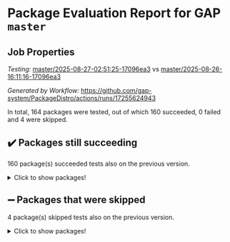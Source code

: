 # Package Evaluation Report for GAP `master`

## Job Properties

*Testing:* [master/2025-08-27-02:51:25-17096ea3](https://github.com/gap-system/PackageDistro/blob/data/reports/master/2025-08-27-02:51:25-17096ea3) vs [master/2025-08-26-16:11:16-17096ea3](https://github.com/gap-system/PackageDistro/blob/data/reports/master/2025-08-26-16:11:16-17096ea3)

*Generated by Workflow:* https://github.com/gap-system/PackageDistro/actions/runs/17255624943

In total, 164 packages were tested, out of which 160 succeeded, 0 failed and 4 were skipped.

## :heavy_check_mark: Packages still succeeding

160 package(s) succeeded tests also on the previous version.
<details><summary>Click to show packages!</summary>

- 4ti2interface 2024.11-01 [(success)](https://github.com/gap-system/PackageDistro/actions/runs/17255624943/job/48967096136)
- ace 5.7.0 [(success)](https://github.com/gap-system/PackageDistro/actions/runs/17255624943/job/48967096135)
- aclib 1.3.2 [(success)](https://github.com/gap-system/PackageDistro/actions/runs/17255624943/job/48967096131)
- agt 0.3.1 [(success)](https://github.com/gap-system/PackageDistro/actions/runs/17255624943/job/48967096139)
- alco 1.1.1 [(success)](https://github.com/gap-system/PackageDistro/actions/runs/17255624943/job/48967096132)
- alnuth 3.2.1 [(success)](https://github.com/gap-system/PackageDistro/actions/runs/17255624943/job/48967096141)
- anupq 3.3.1 [(success)](https://github.com/gap-system/PackageDistro/actions/runs/17255624943/job/48967096137)
- atlasrep 2.1.9 [(success)](https://github.com/gap-system/PackageDistro/actions/runs/17255624943/job/48967096152)
- autodoc 2025.05.09 [(success)](https://github.com/gap-system/PackageDistro/actions/runs/17255624943/job/48967096155)
- automata 1.16 [(success)](https://github.com/gap-system/PackageDistro/actions/runs/17255624943/job/48967096153)
- automgrp 1.3.3 [(success)](https://github.com/gap-system/PackageDistro/actions/runs/17255624943/job/48967096150)
- autpgrp 1.11.1 [(success)](https://github.com/gap-system/PackageDistro/actions/runs/17255624943/job/48967096161)
- cap 2025.08-03 [(success)](https://github.com/gap-system/PackageDistro/actions/runs/17255624943/job/48967096157)
- caratinterface 2.3.7 [(success)](https://github.com/gap-system/PackageDistro/actions/runs/17255624943/job/48967096159)
- cddinterface 2025.06.24 [(success)](https://github.com/gap-system/PackageDistro/actions/runs/17255624943/job/48967096176)
- circle 1.6.6 [(success)](https://github.com/gap-system/PackageDistro/actions/runs/17255624943/job/48967096171)
- classicpres 1.22 [(success)](https://github.com/gap-system/PackageDistro/actions/runs/17255624943/job/48967096165)
- cohomolo 1.6.11 [(success)](https://github.com/gap-system/PackageDistro/actions/runs/17255624943/job/48967096166)
- congruence 1.2.7 [(success)](https://github.com/gap-system/PackageDistro/actions/runs/17255624943/job/48967096179)
- corefreesub 0.6 [(success)](https://github.com/gap-system/PackageDistro/actions/runs/17255624943/job/48967096182)
- corelg 1.57 [(success)](https://github.com/gap-system/PackageDistro/actions/runs/17255624943/job/48967096164)
- crime 1.6 [(success)](https://github.com/gap-system/PackageDistro/actions/runs/17255624943/job/48967096168)
- crisp 1.4.8 [(success)](https://github.com/gap-system/PackageDistro/actions/runs/17255624943/job/48967096170)
- crypting 0.10.6 [(success)](https://github.com/gap-system/PackageDistro/actions/runs/17255624943/job/48967096178)
- cryst 4.1.29 [(success)](https://github.com/gap-system/PackageDistro/actions/runs/17255624943/job/48967096173)
- crystcat 1.1.10 [(success)](https://github.com/gap-system/PackageDistro/actions/runs/17255624943/job/48967096193)
- ctbllib 1.3.11 [(success)](https://github.com/gap-system/PackageDistro/actions/runs/17255624943/job/48967096196)
- cubefree 1.20 [(success)](https://github.com/gap-system/PackageDistro/actions/runs/17255624943/job/48967096191)
- curlinterface 2.4.2 [(success)](https://github.com/gap-system/PackageDistro/actions/runs/17255624943/job/48967096183)
- cvec 2.8.4 [(success)](https://github.com/gap-system/PackageDistro/actions/runs/17255624943/job/48967096206)
- datastructures 0.3.3 [(success)](https://github.com/gap-system/PackageDistro/actions/runs/17255624943/job/48967096201)
- deepthought 1.0.9 [(success)](https://github.com/gap-system/PackageDistro/actions/runs/17255624943/job/48967096188)
- design 1.8.2 [(success)](https://github.com/gap-system/PackageDistro/actions/runs/17255624943/job/48967096202)
- difsets 2.3.1 [(success)](https://github.com/gap-system/PackageDistro/actions/runs/17255624943/job/48967096200)
- digraphs 1.10.0 [(success)](https://github.com/gap-system/PackageDistro/actions/runs/17255624943/job/48967096210)
- edim 1.3.8 [(success)](https://github.com/gap-system/PackageDistro/actions/runs/17255624943/job/48967096204)
- example 4.4.1 [(success)](https://github.com/gap-system/PackageDistro/actions/runs/17255624943/job/48967096222)
- examplesforhomalg 2023.10-01 [(success)](https://github.com/gap-system/PackageDistro/actions/runs/17255624943/job/48967096208)
- factint 1.6.3 [(success)](https://github.com/gap-system/PackageDistro/actions/runs/17255624943/job/48967096221)
- ferret 1.0.14 [(success)](https://github.com/gap-system/PackageDistro/actions/runs/17255624943/job/48967096231)
- fga 1.5.0 [(success)](https://github.com/gap-system/PackageDistro/actions/runs/17255624943/job/48967096219)
- fining 1.5.6 [(success)](https://github.com/gap-system/PackageDistro/actions/runs/17255624943/job/48967096224)
- float 1.0.9 [(success)](https://github.com/gap-system/PackageDistro/actions/runs/17255624943/job/48967096227)
- format 1.4.4 [(success)](https://github.com/gap-system/PackageDistro/actions/runs/17255624943/job/48967096216)
- forms 1.2.13 [(success)](https://github.com/gap-system/PackageDistro/actions/runs/17255624943/job/48967096223)
- fplsa 1.2.6 [(success)](https://github.com/gap-system/PackageDistro/actions/runs/17255624943/job/48967096240)
- fr 2.4.13 [(success)](https://github.com/gap-system/PackageDistro/actions/runs/17255624943/job/48967096241)
- francy 2.0.3 [(success)](https://github.com/gap-system/PackageDistro/actions/runs/17255624943/job/48967096304)
- fwtree 1.3 [(success)](https://github.com/gap-system/PackageDistro/actions/runs/17255624943/job/48967096247)
- gapdoc 1.6.7 [(success)](https://github.com/gap-system/PackageDistro/actions/runs/17255624943/job/48967096248)
- gauss 2024.11-01 [(success)](https://github.com/gap-system/PackageDistro/actions/runs/17255624943/job/48967096239)
- gaussforhomalg 2024.08-01 [(success)](https://github.com/gap-system/PackageDistro/actions/runs/17255624943/job/48967096254)
- gbnp 1.1.0 [(success)](https://github.com/gap-system/PackageDistro/actions/runs/17255624943/job/48967096296)
- generalizedmorphismsforcap 2025.08-01 [(success)](https://github.com/gap-system/PackageDistro/actions/runs/17255624943/job/48967096257)
- genss 1.6.9 [(success)](https://github.com/gap-system/PackageDistro/actions/runs/17255624943/job/48967096270)
- gradedmodules 2024.12-01 [(success)](https://github.com/gap-system/PackageDistro/actions/runs/17255624943/job/48967096252)
- gradedringforhomalg 2024.07-01 [(success)](https://github.com/gap-system/PackageDistro/actions/runs/17255624943/job/48967096255)
- grape 4.9.2 [(success)](https://github.com/gap-system/PackageDistro/actions/runs/17255624943/job/48967096310)
- groupoids 1.78 [(success)](https://github.com/gap-system/PackageDistro/actions/runs/17255624943/job/48967096258)
- grpconst 2.6.5 [(success)](https://github.com/gap-system/PackageDistro/actions/runs/17255624943/job/48967096278)
- guarana 0.96.3 [(success)](https://github.com/gap-system/PackageDistro/actions/runs/17255624943/job/48967096263)
- guava 3.20 [(success)](https://github.com/gap-system/PackageDistro/actions/runs/17255624943/job/48967096264)
- hap 1.70 [(success)](https://github.com/gap-system/PackageDistro/actions/runs/17255624943/job/48967096273)
- hapcryst 0.1.15 [(success)](https://github.com/gap-system/PackageDistro/actions/runs/17255624943/job/48967096269)
- hecke 1.5.4 [(success)](https://github.com/gap-system/PackageDistro/actions/runs/17255624943/job/48967096286)
- help 4.0 [(success)](https://github.com/gap-system/PackageDistro/actions/runs/17255624943/job/48967096266)
- homalg 2024.01-01 [(success)](https://github.com/gap-system/PackageDistro/actions/runs/17255624943/job/48967096274)
- homalgtocas 2023.11-01 [(success)](https://github.com/gap-system/PackageDistro/actions/runs/17255624943/job/48967096271)
- ibnp 0.15 [(success)](https://github.com/gap-system/PackageDistro/actions/runs/17255624943/job/48967096281)
- idrel 2.48 [(success)](https://github.com/gap-system/PackageDistro/actions/runs/17255624943/job/48967096272)
- images 1.3.3 [(success)](https://github.com/gap-system/PackageDistro/actions/runs/17255624943/job/48967096322)
- inducereduce 1.1 [(success)](https://github.com/gap-system/PackageDistro/actions/runs/17255624943/job/48967096287)
- intpic 0.4.0 [(success)](https://github.com/gap-system/PackageDistro/actions/runs/17255624943/job/48967096284)
- io 4.9.3 [(success)](https://github.com/gap-system/PackageDistro/actions/runs/17255624943/job/48967096321)
- io_forhomalg 2023.02-04 [(success)](https://github.com/gap-system/PackageDistro/actions/runs/17255624943/job/48967096326)
- irredsol 1.4.4 [(success)](https://github.com/gap-system/PackageDistro/actions/runs/17255624943/job/48967096341)
- json 2.2.3 [(success)](https://github.com/gap-system/PackageDistro/actions/runs/17255624943/job/48967096323)
- jupyterkernel 1.5.1 [(success)](https://github.com/gap-system/PackageDistro/actions/runs/17255624943/job/48967096332)
- jupyterviz 1.5.6 [(success)](https://github.com/gap-system/PackageDistro/actions/runs/17255624943/job/48967096339)
- kan 1.37 [(success)](https://github.com/gap-system/PackageDistro/actions/runs/17255624943/job/48967096329)
- kbmag 1.5.11 [(success)](https://github.com/gap-system/PackageDistro/actions/runs/17255624943/job/48967096358)
- laguna 3.9.7 [(success)](https://github.com/gap-system/PackageDistro/actions/runs/17255624943/job/48967096331)
- liealgdb 2.2.1 [(success)](https://github.com/gap-system/PackageDistro/actions/runs/17255624943/job/48967096318)
- liepring 2.9.1 [(success)](https://github.com/gap-system/PackageDistro/actions/runs/17255624943/job/48967096350)
- liering 2.4.2 [(success)](https://github.com/gap-system/PackageDistro/actions/runs/17255624943/job/48967096344)
- linearalgebraforcap 2025.08-02 [(success)](https://github.com/gap-system/PackageDistro/actions/runs/17255624943/job/48967096348)
- lins 0.9 [(success)](https://github.com/gap-system/PackageDistro/actions/runs/17255624943/job/48967096349)
- localizeringforhomalg 2023.10-01 [(success)](https://github.com/gap-system/PackageDistro/actions/runs/17255624943/job/48967096320)
- loops 3.4.4 [(success)](https://github.com/gap-system/PackageDistro/actions/runs/17255624943/job/48967096333)
- lpres 1.1.1 [(success)](https://github.com/gap-system/PackageDistro/actions/runs/17255624943/job/48967096330)
- majoranaalgebras 1.5.2 [(success)](https://github.com/gap-system/PackageDistro/actions/runs/17255624943/job/48967096366)
- mapclass 1.4.6 [(success)](https://github.com/gap-system/PackageDistro/actions/runs/17255624943/job/48967096340)
- matgrp 0.72 [(success)](https://github.com/gap-system/PackageDistro/actions/runs/17255624943/job/48967096327)
- matricesforhomalg 2025.08-01 [(success)](https://github.com/gap-system/PackageDistro/actions/runs/17255624943/job/48967096335)
- modisom 3.0.0 [(success)](https://github.com/gap-system/PackageDistro/actions/runs/17255624943/job/48967096356)
- modulepresentationsforcap 2025.08-02 [(success)](https://github.com/gap-system/PackageDistro/actions/runs/17255624943/job/48967096369)
- modules 2024.12-01 [(success)](https://github.com/gap-system/PackageDistro/actions/runs/17255624943/job/48967096393)
- monoidalcategories 2025.08-02 [(success)](https://github.com/gap-system/PackageDistro/actions/runs/17255624943/job/48967096354)
- nconvex 2024.12-01 [(success)](https://github.com/gap-system/PackageDistro/actions/runs/17255624943/job/48967096346)
- nilmat 1.4.2 [(success)](https://github.com/gap-system/PackageDistro/actions/runs/17255624943/job/48967096352)
- nock 1.5 [(success)](https://github.com/gap-system/PackageDistro/actions/runs/17255624943/job/48967096338)
- normalizinterface 1.4.1 [(success)](https://github.com/gap-system/PackageDistro/actions/runs/17255624943/job/48967096351)
- nq 2.5.11 [(success)](https://github.com/gap-system/PackageDistro/actions/runs/17255624943/job/48967096375)
- numericalsgps 1.4.0 [(success)](https://github.com/gap-system/PackageDistro/actions/runs/17255624943/job/48967096362)
- openmath 11.5.3 [(success)](https://github.com/gap-system/PackageDistro/actions/runs/17255624943/job/48967096342)
- orb 5.0.1 [(success)](https://github.com/gap-system/PackageDistro/actions/runs/17255624943/job/48967096361)
- packagemanager 1.6.3 [(success)](https://github.com/gap-system/PackageDistro/actions/runs/17255624943/job/48967096353)
- patternclass 2.4.5 [(success)](https://github.com/gap-system/PackageDistro/actions/runs/17255624943/job/48967096392)
- permut 2.0.5 [(success)](https://github.com/gap-system/PackageDistro/actions/runs/17255624943/job/48967096395)
- polenta 1.3.11 [(success)](https://github.com/gap-system/PackageDistro/actions/runs/17255624943/job/48967096360)
- polymaking 0.8.7 [(success)](https://github.com/gap-system/PackageDistro/actions/runs/17255624943/job/48967096368)
- primgrp 3.4.4 [(success)](https://github.com/gap-system/PackageDistro/actions/runs/17255624943/job/48967096391)
- profiling 2.6.2 [(success)](https://github.com/gap-system/PackageDistro/actions/runs/17255624943/job/48967096359)
- qdistrnd 0.9.5 [(success)](https://github.com/gap-system/PackageDistro/actions/runs/17255624943/job/48967096357)
- qpa 1.35 [(success)](https://github.com/gap-system/PackageDistro/actions/runs/17255624943/job/48967096411)
- quagroup 1.8.4 [(success)](https://github.com/gap-system/PackageDistro/actions/runs/17255624943/job/48967096390)
- radiroot 2.9 [(success)](https://github.com/gap-system/PackageDistro/actions/runs/17255624943/job/48967096387)
- rcwa 4.7.1 [(success)](https://github.com/gap-system/PackageDistro/actions/runs/17255624943/job/48967096383)
- rds 1.8 [(success)](https://github.com/gap-system/PackageDistro/actions/runs/17255624943/job/48967096386)
- recog 1.4.4 [(success)](https://github.com/gap-system/PackageDistro/actions/runs/17255624943/job/48967096384)
- repndecomp 1.3.0 [(success)](https://github.com/gap-system/PackageDistro/actions/runs/17255624943/job/48967096403)
- repsn 3.1.2 [(success)](https://github.com/gap-system/PackageDistro/actions/runs/17255624943/job/48967096402)
- resclasses 4.7.3 [(success)](https://github.com/gap-system/PackageDistro/actions/runs/17255624943/job/48967096409)
- ringsforhomalg 2024.11-02 [(success)](https://github.com/gap-system/PackageDistro/actions/runs/17255624943/job/48967096408)
- sco 2023.08-01 [(success)](https://github.com/gap-system/PackageDistro/actions/runs/17255624943/job/48967096404)
- scscp 2.4.3 [(success)](https://github.com/gap-system/PackageDistro/actions/runs/17255624943/job/48967096430)
- semigroups 5.5.3 [(success)](https://github.com/gap-system/PackageDistro/actions/runs/17255624943/job/48967096416)
- sglppow 2.4 [(success)](https://github.com/gap-system/PackageDistro/actions/runs/17255624943/job/48967096422)
- sgpviz 0.999.6 [(success)](https://github.com/gap-system/PackageDistro/actions/runs/17255624943/job/48967096423)
- simpcomp 2.1.14 [(success)](https://github.com/gap-system/PackageDistro/actions/runs/17255624943/job/48967096425)
- singular 2024.06.03 [(success)](https://github.com/gap-system/PackageDistro/actions/runs/17255624943/job/48967096426)
- sl2reps 1.1 [(success)](https://github.com/gap-system/PackageDistro/actions/runs/17255624943/job/48967096419)
- sla 1.6.2 [(success)](https://github.com/gap-system/PackageDistro/actions/runs/17255624943/job/48967096420)
- smallantimagmas 0.4.1 [(success)](https://github.com/gap-system/PackageDistro/actions/runs/17255624943/job/48967096443)
- smallgrp 1.5.4 [(success)](https://github.com/gap-system/PackageDistro/actions/runs/17255624943/job/48967096451)
- smallsemi 0.7.2 [(success)](https://github.com/gap-system/PackageDistro/actions/runs/17255624943/job/48967096449)
- sonata 2.9.6 [(success)](https://github.com/gap-system/PackageDistro/actions/runs/17255624943/job/48967096435)
- sophus 1.27 [(success)](https://github.com/gap-system/PackageDistro/actions/runs/17255624943/job/48967096433)
- sotgrps 1.3 [(success)](https://github.com/gap-system/PackageDistro/actions/runs/17255624943/job/48967096456)
- spinsym 1.5.2 [(success)](https://github.com/gap-system/PackageDistro/actions/runs/17255624943/job/48967096445)
- standardff 1.0 [(success)](https://github.com/gap-system/PackageDistro/actions/runs/17255624943/job/48967096439)
- symbcompcc 1.3.2 [(success)](https://github.com/gap-system/PackageDistro/actions/runs/17255624943/job/48967096438)
- thelma 1.3 [(success)](https://github.com/gap-system/PackageDistro/actions/runs/17255624943/job/48967096454)
- tomlib 1.2.11 [(success)](https://github.com/gap-system/PackageDistro/actions/runs/17255624943/job/48967096436)
- toolsforhomalg 2025.05-01 [(success)](https://github.com/gap-system/PackageDistro/actions/runs/17255624943/job/48967096448)
- toric 1.9.6 [(success)](https://github.com/gap-system/PackageDistro/actions/runs/17255624943/job/48967096450)
- transgrp 3.6.5 [(success)](https://github.com/gap-system/PackageDistro/actions/runs/17255624943/job/48967096466)
- typeset 1.2.3 [(success)](https://github.com/gap-system/PackageDistro/actions/runs/17255624943/job/48967096460)
- ugaly 4.1.3 [(success)](https://github.com/gap-system/PackageDistro/actions/runs/17255624943/job/48967096459)
- unipot 1.6 [(success)](https://github.com/gap-system/PackageDistro/actions/runs/17255624943/job/48967096463)
- unitlib 5.0.0 [(success)](https://github.com/gap-system/PackageDistro/actions/runs/17255624943/job/48967096457)
- utils 0.91 [(success)](https://github.com/gap-system/PackageDistro/actions/runs/17255624943/job/48967096462)
- uuid 0.7 [(success)](https://github.com/gap-system/PackageDistro/actions/runs/17255624943/job/48967096482)
- walrus 0.9991 [(success)](https://github.com/gap-system/PackageDistro/actions/runs/17255624943/job/48967096464)
- wedderga 4.11.1 [(success)](https://github.com/gap-system/PackageDistro/actions/runs/17255624943/job/48967096465)
- wpe 0.8 [(success)](https://github.com/gap-system/PackageDistro/actions/runs/17255624943/job/48967096485)
- xmod 2.95 [(success)](https://github.com/gap-system/PackageDistro/actions/runs/17255624943/job/48967096472)
- xmodalg 1.32 [(success)](https://github.com/gap-system/PackageDistro/actions/runs/17255624943/job/48967096474)
- yangbaxter 0.10.7 [(success)](https://github.com/gap-system/PackageDistro/actions/runs/17255624943/job/48967096467)
- zeromqinterface 0.17 [(success)](https://github.com/gap-system/PackageDistro/actions/runs/17255624943/job/48967096475)
</details>

## :heavy_minus_sign: Packages that were skipped

4 package(s) skipped tests also on the previous version.
<details><summary>Click to show packages!</summary>

- browse 1.8.21 [(skipped)](https://github.com/gap-system/PackageDistro/actions/runs/17255624943/job/48966699763)
- itc 1.5.1 [(skipped)](https://github.com/gap-system/PackageDistro/actions/runs/17255624943/job/48966699763)
- polycyclic 2.16 [(skipped)](https://github.com/gap-system/PackageDistro/actions/runs/17255624943/job/48966699763)
- xgap 4.32 [(skipped)](https://github.com/gap-system/PackageDistro/actions/runs/17255624943/job/48966699763)
</details>

